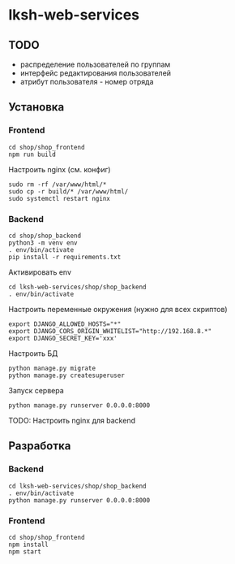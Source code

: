 # lksh-web-services

## TODO

* распределение пользователей по группам
* интерфейс редактирования пользователей
* атрибут пользователя - номер отряда

## Установка

### Frontend

    cd shop/shop_frontend
    npm run build

Настроить nginx (см. конфиг)

    sudo rm -rf /var/www/html/*
    sudo cp -r build/* /var/www/html/
    sudo systemctl restart nginx

### Backend

    cd shop/shop_backend
    python3 -m venv env
    . env/bin/activate
    pip install -r requirements.txt

Активировать env

    cd lksh-web-services/shop/shop_backend
    . env/bin/activate

Настроить переменные окружения (нужно для всех скриптов)

    export DJANGO_ALLOWED_HOSTS="*"
    export DJANGO_CORS_ORIGIN_WHITELIST="http://192.168.8.*"
    export DJANGO_SECRET_KEY='xxx'

Настроить БД

    python manage.py migrate
    python manage.py createsuperuser

Запуск сервера

    python manage.py runserver 0.0.0.0:8000

TODO: Настроить nginx для backend


## Разработка

### Backend

    cd lksh-web-services/shop/shop_backend
    . env/bin/activate
    python manage.py runserver 0.0.0.0:8000

### Frontend

    cd shop/shop_frontend
    npm install
    npm start

